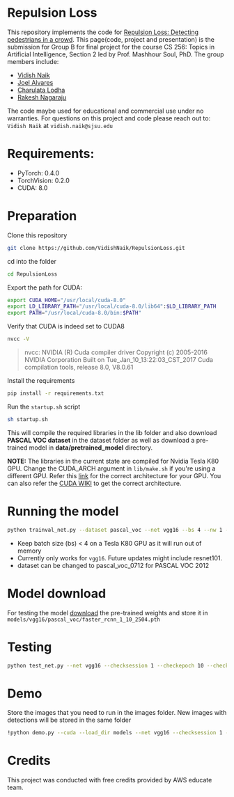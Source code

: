 # Repulsion Loss

This repository implements the code for [Repulsion Loss: Detecting pedestrians in a crowd]([https://arxiv.org/pdf/1711.07752v2.pdf](https://arxiv.org/pdf/1711.07752v2.pdf)). This page(code, project and presentation) is the submission for Group B for final project for the course CS 256: Topics in Artificial Intelligence, Section 2 led by Prof. Mashhour Soul, PhD.
The group members include: 
* [Vidish Naik](mailto:vidish.naik@sjsu.edu)
* [Joel Alvares](mailto:joel.alvares@sjsu.edu)
* [Charulata Lodha](mailto:charulata.lodha@sjsu.edu)
* [Rakesh Nagaraju](mailto:rakesh.nagaraju@sjsu.edu)

The code maybe used for educational and commercial use under no warranties. 
For questions on this project and code please reach out to: `Vidish Naik` at `vidish.naik@sjsu.edu`

# Requirements:
* PyTorch: 0.4.0
* TorchVision: 0.2.0
* CUDA: 8.0

# Preparation

Clone this repository
```sh
git clone https://github.com/VidishNaik/RepulsionLoss.git
```
cd into the folder
```sh
cd RepulsionLoss
```
Export the path for CUDA:
```sh
export CUDA_HOME="/usr/local/cuda-8.0"
export LD_LIBRARY_PATH="/usr/local/cuda-8.0/lib64":$LD_LIBRARY_PATH
export PATH="/usr/local/cuda-8.0/bin:$PATH"
```
Verify that CUDA is indeed set to CUDA8
```sh
nvcc -V
```
>nvcc: NVIDIA (R) Cuda compiler driver
>Copyright (c) 2005-2016 NVIDIA Corporation
>Built on Tue_Jan_10_13:22:03_CST_2017
>Cuda compilation tools, release 8.0, V8.0.61

Install the requirements
```sh
pip install -r requirements.txt
```
Run the `startup.sh` script
```sh
sh startup.sh
```
This will compile the required libraries in the lib folder and also download **PASCAL VOC dataset** in the dataset folder as well as download a pre-trained model in **data/pretrained_model** directory.

**NOTE:** The libraries in the current state are compiled for Nvidia Tesla K80 GPU. Change the CUDA_ARCH argument in `lib/make.sh` if you're using a different GPU. Refer this [link]([https://arnon.dk/matching-sm-architectures-arch-and-gencode-for-various-nvidia-cards/](https://arnon.dk/matching-sm-architectures-arch-and-gencode-for-various-nvidia-cards/)) for the correct architecture for your GPU. You can also refer the [CUDA WIKI]([https://en.wikipedia.org/wiki/CUDA#GPUs_supported](https://en.wikipedia.org/wiki/CUDA#GPUs_supported)) to get the correct architecture. 

# Running the model
```sh
python trainval_net.py --dataset pascal_voc --net vgg16 --bs 4 --nw 1 --cuda
```
* Keep batch size (bs) < 4 on a Tesla K80 GPU as it will run out of memory
* Currently only works for `vgg16`. Future updates might include resnet101.
* dataset can be changed to pascal_voc_0712 for PASCAL VOC 2012

# Model download
For testing the model [download](https://rep-loss-model.s3.amazonaws.com/faster_rcnn_1_10_2504.pth) the pre-trained weights and store it in `models/vgg16/pascal_voc/faster_rcnn_1_10_2504.pth`
# Testing
```sh
python test_net.py --net vgg16 --checksession 1 --checkepoch 10 --checkpoint 2504 --cuda
```
# Demo
Store the images that you need to run in the images folder. New images with detections will be stored in the same folder
```sh
!python demo.py --cuda --load_dir models --net vgg16 --checksession 1 --checkepoch 10 --checkpoint 2504
```
# Credits
This project was conducted with free credits provided by AWS educate team.
